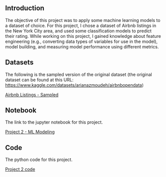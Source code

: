 ## Introduction
<p>The objective of this project was to apply some machine learning models to a dataset of choice. For this project, I chose a dataset of Airbnb listings in the New York City area, and used some classification models to predict their rating. While working on this project, I gained knowledge about feature engineering (e.g., converting data types of variables for use in the model), model building, and measuring model performance using different metrics.</p>

## Datasets
<p>The following is the sampled version of the original dataset (the original dataset can be found at this URL: <a href="https://www.kaggle.com/datasets/arianazmoudeh/airbnbopendata">https://www.kaggle.com/datasets/arianazmoudeh/airbnbopendata</a>)</p>
<a href="https://github.com/mnsemple83/CS675_Intro_to_Data_Science/blob/main/Project_02_ML_Modeling/airbnb_open_data_sampled.csv">Airbnb Listings - Sampled</a>

## Notebook
<p>The link to the jupyter notebook for this project.</p>
<a href="https://github.com/mnsemple83/CS675_Intro_to_Data_Science/tree/main/Project_02_ML_Modeling">Project 2 - ML Modeling</a>

## Code
<p>The python code for this project.</p>
<a href="https://github.com/mnsemple83/CS675_Intro_to_Data_Science/blob/main/Project_02_ML_Modeling/cs675_project_02_code">Project 2 code</a>
